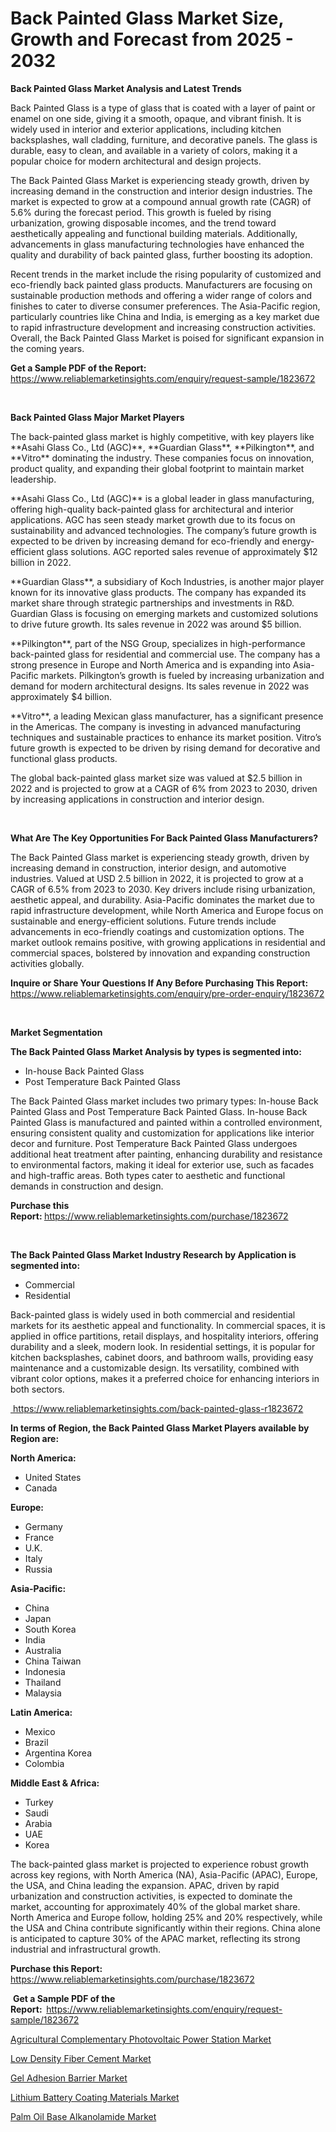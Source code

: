 <p><h1>Back Painted Glass Market Size, Growth and Forecast from 2025 - 2032</h1></p><p><strong>Back Painted Glass Market Analysis and Latest Trends</strong></p>
<p><p>Back Painted Glass is a type of glass that is coated with a layer of paint or enamel on one side, giving it a smooth, opaque, and vibrant finish. It is widely used in interior and exterior applications, including kitchen backsplashes, wall cladding, furniture, and decorative panels. The glass is durable, easy to clean, and available in a variety of colors, making it a popular choice for modern architectural and design projects.</p><p>The Back Painted Glass Market is experiencing steady growth, driven by increasing demand in the construction and interior design industries. The market is expected to grow at a compound annual growth rate (CAGR) of 5.6% during the forecast period. This growth is fueled by rising urbanization, growing disposable incomes, and the trend toward aesthetically appealing and functional building materials. Additionally, advancements in glass manufacturing technologies have enhanced the quality and durability of back painted glass, further boosting its adoption.</p><p>Recent trends in the market include the rising popularity of customized and eco-friendly back painted glass products. Manufacturers are focusing on sustainable production methods and offering a wider range of colors and finishes to cater to diverse consumer preferences. The Asia-Pacific region, particularly countries like China and India, is emerging as a key market due to rapid infrastructure development and increasing construction activities. Overall, the Back Painted Glass Market is poised for significant expansion in the coming years.</p></p>
<p><strong>Get a Sample PDF of the Report:&nbsp;</strong> <a href="https://www.reliablemarketinsights.com/enquiry/request-sample/1823672?utm_campaign=2013&utm_medium=2&utm_source=Github&utm_content=ia&utm_term=25012025&utm_id=back-painted-glass">https://www.reliablemarketinsights.com/enquiry/request-sample/1823672</a></p>
<p>&nbsp;</p>
<p><strong>Back Painted Glass Major Market Players</strong></p>
<p><p>The back-painted glass market is highly competitive, with key players like **Asahi Glass Co., Ltd (AGC)**, **Guardian Glass**, **Pilkington**, and **Vitro** dominating the industry. These companies focus on innovation, product quality, and expanding their global footprint to maintain market leadership.</p><p>**Asahi Glass Co., Ltd (AGC)** is a global leader in glass manufacturing, offering high-quality back-painted glass for architectural and interior applications. AGC has seen steady market growth due to its focus on sustainability and advanced technologies. The company’s future growth is expected to be driven by increasing demand for eco-friendly and energy-efficient glass solutions. AGC reported sales revenue of approximately $12 billion in 2022.</p><p>**Guardian Glass**, a subsidiary of Koch Industries, is another major player known for its innovative glass products. The company has expanded its market share through strategic partnerships and investments in R&D. Guardian Glass is focusing on emerging markets and customized solutions to drive future growth. Its sales revenue in 2022 was around $5 billion.</p><p>**Pilkington**, part of the NSG Group, specializes in high-performance back-painted glass for residential and commercial use. The company has a strong presence in Europe and North America and is expanding into Asia-Pacific markets. Pilkington’s growth is fueled by increasing urbanization and demand for modern architectural designs. Its sales revenue in 2022 was approximately $4 billion.</p><p>**Vitro**, a leading Mexican glass manufacturer, has a significant presence in the Americas. The company is investing in advanced manufacturing techniques and sustainable practices to enhance its market position. Vitro’s future growth is expected to be driven by rising demand for decorative and functional glass products.</p><p>The global back-painted glass market size was valued at $2.5 billion in 2022 and is projected to grow at a CAGR of 6% from 2023 to 2030, driven by increasing applications in construction and interior design.</p></p>
<p>&nbsp;</p>
<p><strong>What Are The Key Opportunities For Back Painted Glass Manufacturers?</strong></p>
<p><p>The Back Painted Glass market is experiencing steady growth, driven by increasing demand in construction, interior design, and automotive industries. Valued at USD 2.5 billion in 2022, it is projected to grow at a CAGR of 6.5% from 2023 to 2030. Key drivers include rising urbanization, aesthetic appeal, and durability. Asia-Pacific dominates the market due to rapid infrastructure development, while North America and Europe focus on sustainable and energy-efficient solutions. Future trends include advancements in eco-friendly coatings and customization options. The market outlook remains positive, with growing applications in residential and commercial spaces, bolstered by innovation and expanding construction activities globally.</p></p>
<p><strong>Inquire or Share Your Questions If Any Before Purchasing This Report:</strong> <a href="https://www.reliablemarketinsights.com/enquiry/pre-order-enquiry/1823672?utm_campaign=2013&utm_medium=2&utm_source=Github&utm_content=ia&utm_term=25012025&utm_id=back-painted-glass">https://www.reliablemarketinsights.com/enquiry/pre-order-enquiry/1823672</a></p>
<p>&nbsp;</p>
<p><strong>Market Segmentation</strong></p>
<p><strong>The Back Painted Glass Market Analysis by types is segmented into:</strong></p>
<p><ul><li>In-house Back Painted Glass</li><li>Post Temperature Back Painted Glass</li></ul></p>
<p><p>The Back Painted Glass market includes two primary types: In-house Back Painted Glass and Post Temperature Back Painted Glass. In-house Back Painted Glass is manufactured and painted within a controlled environment, ensuring consistent quality and customization for applications like interior decor and furniture. Post Temperature Back Painted Glass undergoes additional heat treatment after painting, enhancing durability and resistance to environmental factors, making it ideal for exterior use, such as facades and high-traffic areas. Both types cater to aesthetic and functional demands in construction and design.</p></p>
<p><strong>Purchase this Report:&nbsp;</strong><a href="https://www.reliablemarketinsights.com/purchase/1823672?utm_campaign=2013&utm_medium=2&utm_source=Github&utm_content=ia&utm_term=25012025&utm_id=back-painted-glass">https://www.reliablemarketinsights.com/purchase/1823672</a></p>
<p>&nbsp;</p>
<p><strong>The Back Painted Glass Market Industry Research by Application is segmented into:</strong></p>
<p><ul><li>Commercial</li><li>Residential</li></ul></p>
<p><p>Back-painted glass is widely used in both commercial and residential markets for its aesthetic appeal and functionality. In commercial spaces, it is applied in office partitions, retail displays, and hospitality interiors, offering durability and a sleek, modern look. In residential settings, it is popular for kitchen backsplashes, cabinet doors, and bathroom walls, providing easy maintenance and a customizable design. Its versatility, combined with vibrant color options, makes it a preferred choice for enhancing interiors in both sectors.</p></p>
<p><a href="https://www.reliablemarketinsights.com/back-painted-glass-r1823672?utm_campaign=2013&utm_medium=2&utm_source=Github&utm_content=ia&utm_term=25012025&utm_id=back-painted-glass">&nbsp;https://www.reliablemarketinsights.com/back-painted-glass-r1823672</a></p>
<p><strong>In terms of Region, the Back Painted Glass Market Players available by Region are:</strong></p>
<p>
    <p> <strong> North America: </strong>
        <ul>
            <li>United States</li>
            <li>Canada</li>
        </ul>
        </p> 
    <p> <strong> Europe: </strong>
        <ul>
            <li>Germany</li>
            <li>France</li>
            <li>U.K.</li>
            <li>Italy</li>
            <li>Russia</li>
        </ul>
        </p> 
    <p> <strong> Asia-Pacific: </strong>
        <ul>
            <li>China</li>
            <li>Japan</li>
            <li>South Korea</li>
            <li>India</li>
            <li>Australia</li>
            <li>China Taiwan</li>
            <li>Indonesia</li>
            <li>Thailand</li>
            <li>Malaysia</li>
        </ul>
        </p> 
    <p> <strong> Latin America: </strong>
        <ul>
            <li>Mexico</li>
            <li>Brazil</li>
            <li>Argentina Korea</li>
            <li>Colombia</li>
        </ul>
        </p> 
    <p> <strong> Middle East & Africa: </strong>
        <ul>
            <li>Turkey</li>
            <li>Saudi</li>
            <li>Arabia</li>
            <li>UAE</li>
            <li>Korea</li>
        </ul>
    </p>
    </p>
<p><p>The back-painted glass market is projected to experience robust growth across key regions, with North America (NA), Asia-Pacific (APAC), Europe, the USA, and China leading the expansion. APAC, driven by rapid urbanization and construction activities, is expected to dominate the market, accounting for approximately 40% of the global market share. North America and Europe follow, holding 25% and 20% respectively, while the USA and China contribute significantly within their regions. China alone is anticipated to capture 30% of the APAC market, reflecting its strong industrial and infrastructural growth.</p></p>
<p><strong>Purchase this Report: </strong><a href="https://www.reliablemarketinsights.com/purchase/1823672?utm_campaign=2013&utm_medium=2&utm_source=Github&utm_content=ia&utm_term=25012025&utm_id=back-painted-glass">https://www.reliablemarketinsights.com/purchase/1823672</a></p>
<p>&nbsp;<strong>Get a Sample PDF of the Report:&nbsp;&nbsp;</strong><a href="https://www.reliablemarketinsights.com/enquiry/request-sample/1823672?utm_campaign=2013&utm_medium=2&utm_source=Github&utm_content=ia&utm_term=25012025&utm_id=back-painted-glass">https://www.reliablemarketinsights.com/enquiry/request-sample/1823672</a></p>
<p><strong></strong></p>
<p><p><a href="https://www.linkedin.com/pulse/agricultural-complementary-photovoltaic-power-station-rqcwe?utm_campaign=2013&utm_medium=2&utm_source=Github&utm_content=ia&utm_term=25012025&utm_id=back-painted-glass">Agricultural Complementary Photovoltaic Power Station Market</a></p><p><a href="https://www.linkedin.com/pulse/forecasting-low-density-fiber-cement-market-148-cagr-growth-l8ywc?utm_campaign=2013&utm_medium=2&utm_source=Github&utm_content=ia&utm_term=25012025&utm_id=back-painted-glass">Low Density Fiber Cement Market</a></p><p><a href="https://www.linkedin.com/pulse/gel-adhesion-barrier-market-analysis-historical-data-future-bgmee?utm_campaign=2013&utm_medium=2&utm_source=Github&utm_content=ia&utm_term=25012025&utm_id=back-painted-glass">Gel Adhesion Barrier Market</a></p><p><a href="https://www.linkedin.com/pulse/lithium-battery-coating-materials-market-trends-drivers-forecasted-z80hc?utm_campaign=2013&utm_medium=2&utm_source=Github&utm_content=ia&utm_term=25012025&utm_id=back-painted-glass">Lithium Battery Coating Materials Market</a></p><p><a href="https://www.linkedin.com/pulse/palm-oil-base-alkanolamide-market-analysis-witch-focus-57ree?utm_campaign=2013&utm_medium=2&utm_source=Github&utm_content=ia&utm_term=25012025&utm_id=back-painted-glass">Palm Oil Base Alkanolamide Market</a></p></p>